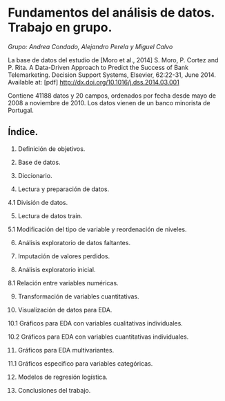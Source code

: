 # Fundamentos del análisis de datos. Trabajo en grupo.

*Grupo: Andrea Condado, Alejandro Perela y Miguel Calvo*


La base de datos del estudio de [Moro et al., 2014] S. Moro, P. Cortez and P. Rita. A Data-Driven Approach to Predict the Success of Bank Telemarketing. Decision Support Systems, Elsevier, 62:22-31, June 2014. Available at: [pdf] http://dx.doi.org/10.1016/j.dss.2014.03.001 

Contiene 41188 datos y 20 campos, ordenados por fecha desde mayo de 2008 a noviembre de 2010. Los datos vienen de un banco minorista de Portugal. 

## Índice.


1. Definición de objetivos.

2. Base de datos.

3. Diccionario.

4. Lectura y preparación de datos.

  4.1 División de datos.

5. Lectura de datos train.
   
  5.1 Modificación del tipo de variable y reordenación de niveles.

6. Análisis exploratorio de datos faltantes.

7. Imputación de valores perdidos.

8. Análisis exploratorio inicial.

  8.1 Relación entre variables numéricas.

9. Transformación de variables cuantitativas.

10. Visualización de datos para EDA.

  10.1 Gráficos para EDA con variables cualitativas individuales.
  
  10.2 Gráficos para EDA con variables cuantitativas individuales.

11. Gráficos para EDA multivariantes.

  11.1 Gráficos especifico para variables categóricas.

12. Modelos de regresión logística.

13. Conclusiones del trabajo.

